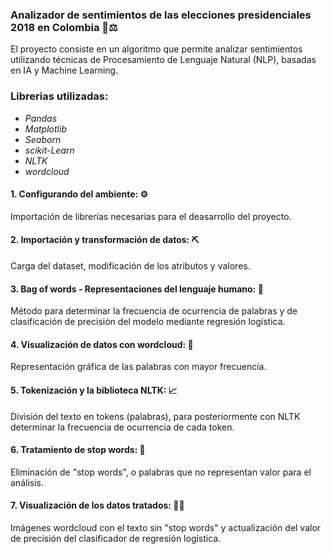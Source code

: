 
### Analizador de sentimientos de las elecciones presidenciales 2018 en Colombia 📨⚖️

El proyecto consiste en un algoritmo que permite analizar sentimientos utilizando técnicas de Procesamiento de Lenguaje Natural (NLP), basadas en IA y Machine Learning.

### **Librerias utilizadas:**
- *Pandas*
- *Matplotlib*
- *Seaborn*
- *scikit-Learn*
- *NLTK*
- *wordcloud*

#### 1. Configurando del ambiente:  ⚙
Importación de librerías necesarias para el deasarrollo del proyecto.

#### 2. Importación y transformación de datos: ⛏
Carga del dataset, modificación de los atributos y valores.

#### 3. Bag of words - Representaciones del lenguaje humano: 🎒
Método para determinar la frecuencia de ocurrencia de palabras y de clasificación de precisión del modelo mediante regresión logística.

#### 4. Visualización de datos con wordcloud: 🔡
Representación gráfica de las palabras con mayor frecuencia. 

#### 5. Tokenización y la biblioteca NLTK: 📈
División del texto en tokens (palabras), para posteriormente con NLTK determinar la frecuencia de ocurrencia de cada token.

#### 6. Tratamiento de stop words: 🧹
Eliminación de "stop words", o palabras que no representan valor para el análisis.

#### 7. Visualización de los datos tratados: 🔡✅
Imágenes wordcloud con el texto sin "stop words" y actualización del valor de precisión del clasificador de regresión logística.

